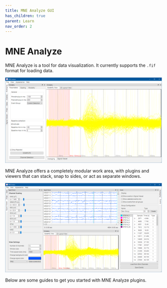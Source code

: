 ```yaml
---
title: MNE Analyze GUI
has_children: true
parent: Learn
nav_order: 2
---
```

# MNE Analyze

MNE Analyze is a tool for data visualization. It currently supports the `.fif` format for loading data.

![](../../images/analyze/mne_an_1.png)

MNE Analyze offers a completely modular work area, with plugins and viewers that can stack, snap to sides, or act as separate windows.

![](../../images/analyze/mne_an_2.png)

Below are some guides to get you started with MNE Analyze plugins.
